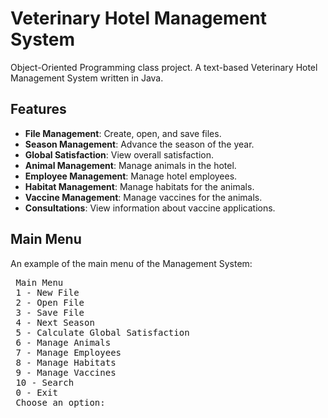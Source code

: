 # Veterinary Hotel Management System
Object-Oriented Programming class project. A text-based Veterinary Hotel Management System written in Java.

## Features

- **File Management**: Create, open, and save files.
- **Season Management**: Advance the season of the year.
- **Global Satisfaction**: View overall satisfaction.
- **Animal Management**: Manage animals in the hotel.
- **Employee Management**: Manage hotel employees.
- **Habitat Management**: Manage habitats for the animals.
- **Vaccine Management**: Manage vaccines for the animals.
- **Consultations**: View information about vaccine applications.

## Main Menu

An example of the main menu of the Management System:
<pre>
 Main Menu
 1 - New File
 2 - Open File
 3 - Save File
 4 - Next Season
 5 - Calculate Global Satisfaction
 6 - Manage Animals
 7 - Manage Employees
 8 - Manage Habitats
 9 - Manage Vaccines
 10 - Search
 0 - Exit
 Choose an option: 
</pre>
